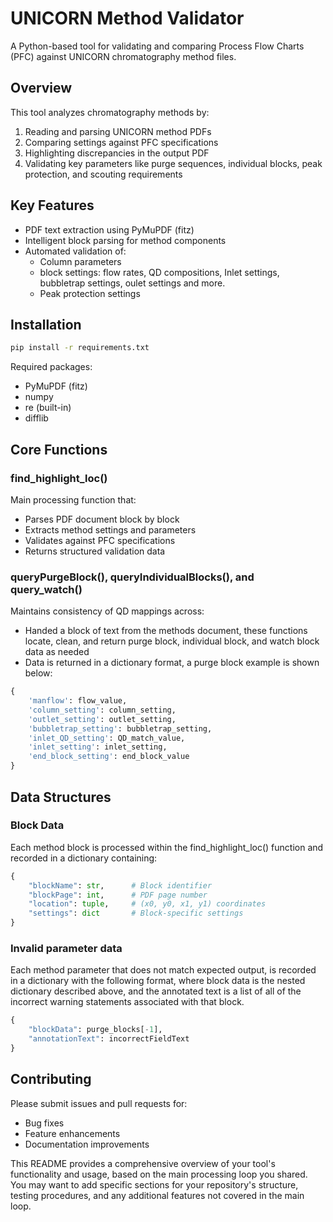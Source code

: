 
# UNICORN Method Validator
A Python-based tool for validating and comparing Process Flow Charts (PFC) against UNICORN chromatography method files.

## Overview
This tool analyzes chromatography methods by:
1. Reading and parsing UNICORN method PDFs
2. Comparing settings against PFC specifications
3. Highlighting discrepancies in the output PDF
4. Validating key parameters like purge sequences, individual blocks, peak protection, and scouting requirements

## Key Features
- PDF text extraction using PyMuPDF (fitz)
- Intelligent block parsing for method components
- Automated validation of:
  - Column parameters
  - block settings: flow rates, QD compositions, Inlet settings, bubbletrap settings, oulet settings and more.
  - Peak protection settings

## Installation
```bash
pip install -r requirements.txt
```

Required packages:
- PyMuPDF (fitz)
- numpy
- re (built-in)
- difflib


## Core Functions

### find_highlight_loc()
Main processing function that:
- Parses PDF document block by block
- Extracts method settings and parameters
- Validates against PFC specifications
- Returns structured validation data


### queryPurgeBlock(), queryIndividualBlocks(), and query_watch()
Maintains consistency of QD mappings across:
- Handed a block of text from the methods document, these functions locate, clean, and return purge block, individual block, and watch block data as needed
- Data is returned in a dictionary format, a purge block example is shown below:

```python
{
    'manflow': flow_value,
    'column_setting': column_setting,
    'outlet_setting': outlet_setting,
    'bubbletrap_setting': bubbletrap_setting,
    'inlet_QD_setting': QD_match_value,
    'inlet_setting': inlet_setting,
    'end_block_setting': end_block_value
}
```


## Data Structures

### Block Data
Each method block is processed within the find_highlight_loc() function and recorded in a dictionary containing:
```python
{
    "blockName": str,      # Block identifier
    "blockPage": int,      # PDF page number
    "location": tuple,     # (x0, y0, x1, y1) coordinates
    "settings": dict       # Block-specific settings
}
```

### Invalid parameter data
Each method parameter that does not match expected output, is recorded in a dictionary with the following format, where block data is the nested 
dictionary described above, and the annotated text is a list of all of the incorrect warning statements associated with that block.
```python
{
    "blockData": purge_blocks[-1],
    "annotationText": incorrectFieldText
}
```

## Contributing
Please submit issues and pull requests for:
- Bug fixes
- Feature enhancements
- Documentation improvements


This README provides a comprehensive overview of your tool's functionality and usage, based on the main processing loop you shared. You may want to add specific sections for your repository's structure, testing procedures, and any additional features not covered in the main loop.
